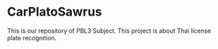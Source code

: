 # CarPlatoSawrus
This is our repository of PBL3 Subject. This project is about Thai license plate recognition.